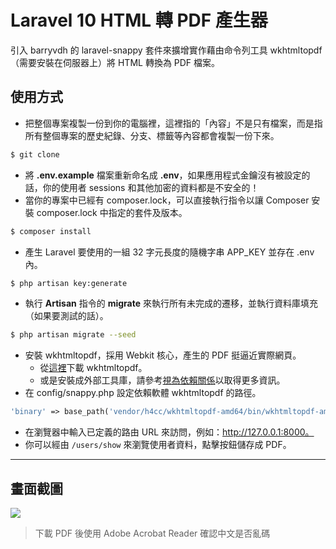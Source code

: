 # Laravel 10 HTML 轉 PDF 產生器

引入 barryvdh 的 laravel-snappy 套件來擴增實作藉由命令列工具 wkhtmltopdf （需要安裝在伺服器上）將 HTML 轉換為 PDF 檔案。

## 使用方式
- 把整個專案複製一份到你的電腦裡，這裡指的「內容」不是只有檔案，而是指所有整個專案的歷史紀錄、分支、標籤等內容都會複製一份下來。
```sh
$ git clone
```
- 將 __.env.example__ 檔案重新命名成 __.env__，如果應用程式金鑰沒有被設定的話，你的使用者 sessions 和其他加密的資料都是不安全的！
- 當你的專案中已經有 composer.lock，可以直接執行指令以讓 Composer 安裝 composer.lock 中指定的套件及版本。
```sh
$ composer install
```
- 產生 Laravel 要使用的一組 32 字元長度的隨機字串 APP_KEY 並存在 .env 內。
```sh
$ php artisan key:generate
```
- 執行 __Artisan__ 指令的 __migrate__ 來執行所有未完成的遷移，並執行資料庫填充（如果要測試的話）。
```sh
$ php artisan migrate --seed
```
- 安裝 wkhtmltopdf，採用 Webkit 核心，產生的 PDF 挺逼近實際網頁。
  - 從[這裡](http://wkhtmltopdf.org/downloads.html)下載 wkhtmltopdf。 
  - 或是安裝成外部工具庫，請參考[視為依賴關係](https://github.com/KnpLabs/snappy#wkhtmltopdf-binary-as-composer-dependencies)以取得更多資訊。
- 在 config/snappy.php 設定依賴軟體 wkhtmltopdf 的路徑。
```php
'binary' => base_path('vendor/h4cc/wkhtmltopdf-amd64/bin/wkhtmltopdf-amd64'),
```
- 在瀏覽器中輸入已定義的路由 URL 來訪問，例如：http://127.0.0.1:8000。
- 你可以經由 `/users/show` 來瀏覽使用者資料，點擊按鈕儲存成 PDF。

----

## 畫面截圖
![](https://i.imgur.com/w4gJHCZ.png)
> 下載 PDF 後使用 Adobe Acrobat Reader 確認中文是否亂碼 